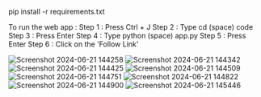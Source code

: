 pip install -r requirements.txt

To run the web app :
Step 1 : Press Ctrl + J
Step 2 : Type cd (space) code
Step 3 : Press Enter
Step 4 : Type python (space) app.py
Step 5 : Press Enter
Step 6 : Click on the 'Follow Link'

![Screenshot 2024-06-21 144258](https://github.com/coderANYA/FYP-2024-mca/assets/136494227/840872b5-5e95-4e77-8ad8-8198a04ffdd5)
![Screenshot 2024-06-21 144342](https://github.com/coderANYA/FYP-2024-mca/assets/136494227/aafc75d4-d81a-4bff-a9e0-66a7c23a103d)
![Screenshot 2024-06-21 144425](https://github.com/coderANYA/FYP-2024-mca/assets/136494227/d8428059-c6a7-484d-af77-3109ce1fcb15)
![Screenshot 2024-06-21 144509](https://github.com/coderANYA/FYP-2024-mca/assets/136494227/c2b999f5-f030-44ac-b2bf-9997c36cb33b)
![Screenshot 2024-06-21 144751](https://github.com/coderANYA/FYP-2024-mca/assets/136494227/7690612e-f6ec-4eab-9ed2-95f7ed5fa497)
![Screenshot 2024-06-21 144822](https://github.com/coderANYA/FYP-2024-mca/assets/136494227/b7ce95fd-28bd-4158-bc14-6e29712de4e8)
![Screenshot 2024-06-21 144900](https://github.com/coderANYA/FYP-2024-mca/assets/136494227/d653303c-9351-40a6-b2a7-00abd5ce3b08)
![Screenshot 2024-06-21 145446](https://github.com/coderANYA/FYP-2024-mca/assets/136494227/396ad80d-780c-4cd2-97c0-986a866e3307)
